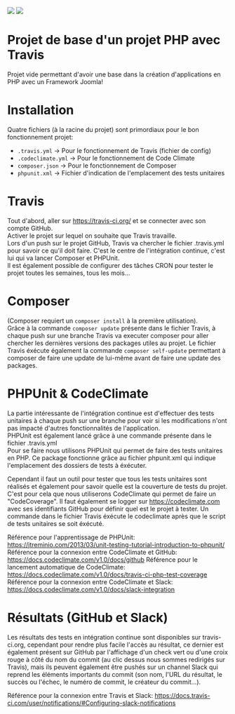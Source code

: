 <a href="https://codeclimate.com/github/klawuy/TravisTest/coverage"><img src="https://codeclimate.com/github/klawuy/TravisTest/badges/coverage.svg" /></a>
<img src="https://travis-ci.org/klawuy/TravisTest.svg?branch=master">

# Projet de base d'un projet PHP avec Travis
Projet vide permettant d'avoir une base dans la création d'applications en PHP avec un Framework Joomla!

# Installation
Quatre fichiers (à la racine du projet) sont primordiaux pour le bon fonctionnement projet:
  - ``` .travis.yml ```       -> Pour le fonctionnement de Travis (fichier de config)
  - ``` .codeclimate.yml ```  -> Pour le fonctionnement de Code Climate
  - ``` composer.json ```     -> Pour le fonctionnement de Composer
  - ``` phpunit.xml ```       -> Fichier d'indication de l'emplacement des tests unitaires
  
# Travis
Tout d'abord, aller sur https://travis-ci.org/ et se connecter avec son compte GitHub.<br>
Activer le projet sur lequel on souhaite que Travis travaille.<br>
Lors d'un push sur le projet GitHub, Travis va chercher le fichier .travis.yml pour savoir ce qu'il doit faire. C'est le centre de l'intégration continue, c'est lui qui va lancer Composer et PHPUnit.<br>
Il est également possible de configurer des tâches CRON pour tester le projet toutes les semaines, tous les mois...<br>

# Composer
(Composer requiert un ```composer install``` à la première utilisation).<br>
Grâce à la commande ```composer update``` présente dans le fichier Travis, à chaque push sur une branche Travis va executer composer pour aller chercher les dernières versions des packages utiles au projet.
Le fichier Travis éxécute également la commande ```composer self-update``` permettant à composer de faire une update de lui-même avant de faire une update des packages.

# PHPUnit & CodeClimate
La partie intéressante de l'intégration continue est d'effectuer des tests unitaires à chaque push sur une branche pour voir si les modifications n'ont pas impacté d'autres fonctionnalités de l'application.<br>
PHPUnit est également lancé grâce à une commande présente dans le fichier .travis.yml<br>
Pour se faire nous utilisons PHPUnit qui permet de faire des tests unitaires en PHP. Ce package fonctionne grâce au fichier phpunit.xml qui indique l'emplacement des dossiers de tests à éxécuter.<br>

Cependant il faut un outil pour tester que tous les tests unitaires sont réalisés et également pour savoir quelle est la couverture de tests du projet. C'est pour cela que nous utiliserons CodeClimate qui permet de faire un "CodeCoverage". Il faut également se logger sur https://codeclimate.com avec ses identifiants GitHub pour définir quel est le projet à tester. Un commande dans le fichier Travis éxécute le codeclimate après que le script de tests unitaires se soit éxécuté.<br>

Référence pour l'apprentissage de PHPUnit: https://jtreminio.com/2013/03/unit-testing-tutorial-introduction-to-phpunit/
Référence pour la connexion entre CodeClimate et GitHub: https://docs.codeclimate.com/v1.0/docs/github
Référence pour le lancement automatique de CodeClimate: https://docs.codeclimate.com/v1.0/docs/travis-ci-php-test-coverage
Référence pour la connexion entre CodeClimate et Slack: https://docs.codeclimate.com/v1.0/docs/slack-integration

# Résultats (GitHub et Slack)
Les résultats des tests en intégration continue sont disponibles sur travis-ci.org, cependant pour rendre plus facile l'accès au résultat, ce dernier est également présent sur GitHub par l'affichage d'un check vert ou d'une croix rouge à côté du nom du commit (au clic dessus nous sommes redirigés sur Travis), mais ils peuvent également être pushés sur un channel Slack qui reprend les éléments importants du commit (son nom, l'URL du résultat, le succès ou l'échec, le numéro de commit, le créateur du commit...).<br>

Référence pour la connexion entre Travis et Slack: https://docs.travis-ci.com/user/notifications/#Configuring-slack-notifications
